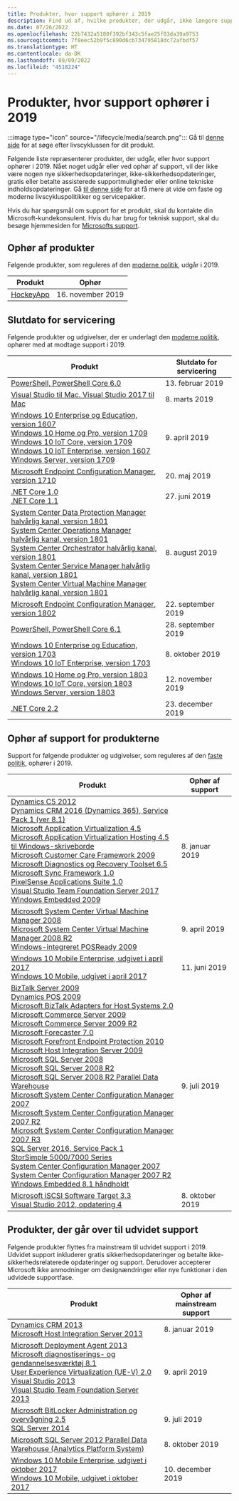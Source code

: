 ```yaml
---
title: Produkter, hvor support ophører i 2019
description: Find ud af, hvilke produkter, der udgår, ikke længere supporteres eller overgår fra generel support til udvidet support i 2019.
ms.date: 07/26/2022
ms.openlocfilehash: 22b7432a5180f392bf343c5fae25f83da39a9753
ms.sourcegitcommit: 7f8eec52b9f5c890d6cb734795818dc72afbdf57
ms.translationtype: HT
ms.contentlocale: da-DK
ms.lasthandoff: 09/09/2022
ms.locfileid: "4518224"
---
```

# <a name="products-ending-support-in-2019"></a>Produkter, hvor support ophører i 2019

:::image type="icon" source="/lifecycle/media/search.png":::
Gå til [denne side](/lifecycle/products/) for at søge efter livscyklussen for dit produkt.

Følgende liste repræsenterer produkter, der udgår, eller hvor support ophører i 2019. Nået noget udgår eller ved ophør af support, vil der ikke være nogen nye sikkerhedsopdateringer, ikke-sikkerhedsopdateringer, gratis eller betalte assisterede supportmuligheder eller online tekniske indholdsopdateringer. Gå [til denne side](/lifecycle/overview/product-end-of-support-overview) for at få mere at vide om faste og moderne livscykluspolitikker og servicepakker.

Hvis du har spørgsmål om support for et produkt, skal du kontakte din Microsoft-kundekonsulent. Hvis du har brug for teknisk support, skal du besøge hjemmesiden for [Microsofts support](https://support.microsoft.com/contactus/?ws=support).

## <a name="product-retirements"></a>Ophør af produkter

Følgende produkter, som reguleres af den [moderne politik](/lifecycle/policies/modern), udgår i 2019.

| Produkt | Ophør |
| --- | --- |
| [HockeyApp](/lifecycle/products/hockeyapp?branch=live)<br> | 16. november 2019 |


## <a name="release-end-of-servicing"></a>Slutdato for servicering

Følgende produkter og udgivelser, der er underlagt den [moderne politik](/lifecycle/policies/modern), ophører med at modtage support i 2019.

| Produkt | Slutdato for servicering |
| --- | --- |
| [PowerShell, PowerShell Core 6.0](/lifecycle/products/powershell?branch=live)<br> | 13. februar 2019 |
| [Visual Studio til Mac. Visual Studio 2017 til Mac](/lifecycle/products/visual-studio-for-mac?branch=live)<br> | 8. marts 2019 |
| [Windows 10 Enterprise og Education, version 1607](/lifecycle/products/windows-10-enterprise-and-education?branch=live)<br>[Windows 10 Home og Pro, version 1709](/lifecycle/products/windows-10-home-and-pro?branch=live)<br>[Windows 10 IoT Core, version 1709](/lifecycle/products/windows-10-iot-core?branch=live)<br>[Windows 10 IoT Enterprise, version 1607](/lifecycle/products/windows-10-iot-enterprise?branch=live)<br>[Windows Server, version 1709](/lifecycle/products/windows-server?branch=live)<br> | 9. april 2019 |
| [Microsoft Endpoint Configuration Manager, version 1710](/lifecycle/products/microsoft-endpoint-configuration-manager?branch=live)<br> | 20. maj 2019 |
| [.NET Core 1.0](/lifecycle/products/microsoft-net-and-net-core?branch=live)<br>[.NET Core 1.1](/lifecycle/products/microsoft-net-and-net-core?branch=live)<br> | 27. juni 2019 |
| [System Center Data Protection Manager halvårlig kanal, version 1801](/lifecycle/products/system-center-data-protection-manager-semi-annual-channel?branch=live)<br>[System Center Operations Manager halvårlig kanal, version 1801](/lifecycle/products/system-center-operations-manager-semi-annual-channel?branch=live)<br>[System Center Orchestrator halvårlig kanal, version 1801](/lifecycle/products/system-center-orchestrator-semi-annual-channel?branch=live)<br>[System Center Service Manager halvårlig kanal, version 1801](/lifecycle/products/system-center-service-manager-semi-annual-channel?branch=live)<br>[System Center Virtual Machine Manager halvårlig kanal, version 1801](/lifecycle/products/system-center-virtual-machine-manager-semi-annual-channel?branch=live)<br> | 8. august 2019 |
| [Microsoft Endpoint Configuration Manager, version 1802](/lifecycle/products/microsoft-endpoint-configuration-manager?branch=live)<br> | 22. september 2019 |
| [PowerShell, PowerShell Core 6.1](/lifecycle/products/powershell?branch=live)<br> | 28. september 2019 |
| [Windows 10 Enterprise og Education, version 1703](/lifecycle/products/windows-10-enterprise-and-education?branch=live)<br>[Windows 10 IoT Enterprise, version 1703](/lifecycle/products/windows-10-iot-enterprise?branch=live)<br> | 8. oktober 2019 |
| [Windows 10 Home og Pro, version 1803](/lifecycle/products/windows-10-home-and-pro?branch=live)<br>[Windows 10 IoT Core, version 1803](/lifecycle/products/windows-10-iot-core?branch=live)<br>[Windows Server, version 1803](/lifecycle/products/windows-server?branch=live)<br> | 12. november 2019 |
| [.NET Core 2.2](/lifecycle/products/microsoft-net-and-net-core?branch=live)<br> | 23. december 2019 |


## <a name="products-reaching-end-of-support"></a>Ophør af support for produkterne

Support for følgende produkter og udgivelser, som reguleres af den [faste politik](/lifecycle/policies/fixed), ophører i 2019.

| Produkt | Ophør af support |
| --- | --- |
| [Dynamics C5 2012](/lifecycle/products/dynamics-c5-2012?branch=live)<br>[Dynamics CRM 2016 (Dynamics 365), Service Pack 1 (ver 8.1)](/lifecycle/products/dynamics-crm-2016-dynamics-365?branch=live)<br>[Microsoft Application Virtualization 4.5](/lifecycle/products/microsoft-application-virtualization-45?branch=live)<br>[Microsoft Application Virtualization Hosting 4.5 til Windows-skriveborde](/lifecycle/products/microsoft-application-virtualization-hosting-45?branch=live)<br>[Microsoft Customer Care Framework 2009](/lifecycle/products/microsoft-customer-care-framework-2009?branch=live)<br>[Microsoft Diagnostics og Recovery Toolset 6.5](/lifecycle/products/microsoft-diagnostics-and-recovery-toolset-65?branch=live)<br>[Microsoft Sync Framework 1.0](/lifecycle/products/microsoft-sync-framework-10?branch=live)<br>[PixelSense Applications Suite 1.0](/lifecycle/products/pixelsense-applications-suite-10?branch=live)<br>[Visual Studio Team Foundation Server 2017](/lifecycle/products/visual-studio-team-foundation-server-2017?branch=live)<br>[Windows Embedded 2009](/lifecycle/products/windows-embedded-2009?branch=live)<br> | 8. januar 2019 |
| [Microsoft System Center Virtual Machine Manager 2008](/lifecycle/products/microsoft-system-center-virtual-machine-manager-2008?branch=live)<br>[Microsoft System Center Virtual Machine Manager 2008 R2](/lifecycle/products/microsoft-system-center-virtual-machine-manager-2008-r2?branch=live)<br>[Windows-integreret POSReady 2009](/lifecycle/products/windows-embedded-posready-2009?branch=live)<br> | 9. april 2019 |
| [Windows 10 Mobile Enterprise, udgivet i april 2017](/lifecycle/products/windows-10-mobile-enterprise-released-in-april-2017?branch=live)<br>[Windows 10 Mobile, udgivet i april 2017](/lifecycle/products/windows-10-mobile-released-in-april-2017?branch=live)<br> | 11. juni 2019 |
| [BizTalk Server 2009](/lifecycle/products/biztalk-server-2009?branch=live)<br>[Dynamics POS 2009](/lifecycle/products/dynamics-pos-2009?branch=live)<br>[Microsoft BizTalk Adapters for Host Systems 2.0](/lifecycle/products/microsoft-biztalk-adapters-for-host-systems-20?branch=live)<br>[Microsoft Commerce Server 2009](/lifecycle/products/microsoft-commerce-server-2009?branch=live)<br>[Microsoft Commerce Server 2009 R2](/lifecycle/products/microsoft-commerce-server-2009-r2?branch=live)<br>[Microsoft Forecaster 7.0](/lifecycle/products/microsoft-forecaster-70?branch=live)<br>[Microsoft Forefront Endpoint Protection 2010](/lifecycle/products/microsoft-forefront-endpoint-protection-2010?branch=live)<br>[Microsoft Host Integration Server 2009](/lifecycle/products/microsoft-host-integration-server-2009?branch=live)<br>[Microsoft SQL Server 2008](/lifecycle/products/microsoft-sql-server-2008?branch=live)<br>[Microsoft SQL Server 2008 R2](/lifecycle/products/microsoft-sql-server-2008-r2?branch=live)<br>[Microsoft SQL Server 2008 R2 Parallel Data Warehouse](/lifecycle/products/microsoft-sql-server-2008-r2-parallel-data-warehouse?branch=live)<br>[Microsoft System Center Configuration Manager 2007](/lifecycle/products/microsoft-system-center-configuration-manager-2007?branch=live)<br>[Microsoft System Center Configuration Manager 2007 R2](/lifecycle/products/microsoft-system-center-configuration-manager-2007-r2?branch=live)<br>[Microsoft System Center Configuration Manager 2007 R3](/lifecycle/products/microsoft-system-center-configuration-manager-2007-r3?branch=live)<br>[SQL Server 2016, Service Pack 1](/lifecycle/products/sql-server-2016?branch=live)<br>[StorSimple 5000/7000 Series](/lifecycle/products/storsimple-50007000-series?branch=live)<br>[System Center Configuration Manager 2007](/lifecycle/products/system-center-operations-manager-2007?branch=live)<br>[System Center Configuration Manager 2007 R2](/lifecycle/products/system-center-operations-manager-2007-r2?branch=live)<br>[Windows Embedded 8.1 håndholdt](/lifecycle/products/windows-embedded-81-handheld?branch=live)<br> | 9. juli 2019 |
| [Microsoft iSCSI Software Target 3.3](/lifecycle/products/microsoft-iscsi-software-target-33?branch=live)<br>[Visual Studio 2012, opdatering 4](/lifecycle/products/visual-studio-2012?branch=live)<br> | 8. oktober 2019 |


## <a name="products-moving-to-extended-support"></a>Produkter, der går over til udvidet support

Følgende produkter flyttes fra mainstream til udvidet support i 2019. Udvidet support inkluderer gratis sikkerhedsopdateringer og betalte ikke-sikkerhedsrelaterede opdateringer og support. Derudover accepterer Microsoft ikke anmodninger om designændringer eller nye funktioner i den udvidede supportfase.

| Produkt | Ophør af mainstream support |
| --- | --- |
| [Dynamics CRM 2013](/lifecycle/products/dynamics-crm-2013?branch=live)<br>[Microsoft Host Integration Server 2013](/lifecycle/products/microsoft-host-integration-server-2013?branch=live)<br> | 8. januar 2019 |
| [Microsoft Deployment Agent 2013](/lifecycle/products/microsoft-deployment-agent-2013?branch=live)<br>[Microsoft diagnostiserings- og gendannelsesværktøj 8.1](/lifecycle/products/microsoft-diagnostics-and-recovery-toolset-81?branch=live)<br>[User Experience Virtualization (UE-V) 2.0](/lifecycle/products/user-experience-virtualization-uev-20?branch=live)<br>[Visual Studio 2013](/lifecycle/products/visual-studio-2013?branch=live)<br>[Visual Studio Team Foundation Server 2013](/lifecycle/products/visual-studio-team-foundation-server-2013?branch=live)<br> | 9. april 2019 |
| [Microsoft BitLocker Administration og overvågning 2.5](/lifecycle/products/microsoft-bitlocker-administration-and-monitoring-25?branch=live)<br>[SQL Server 2014](/lifecycle/products/sql-server-2014?branch=live)<br> | 9. juli 2019 |
| [Microsoft SQL Server 2012 Parallel Data Warehouse (Analytics Platform System)](/lifecycle/products/microsoft-sql-server-2012-parallel-data-warehouse-analytics-platform-system?branch=live)<br> | 8. oktober 2019 |
| [Windows 10 Mobile Enterprise, udgivet i oktober 2017](/lifecycle/products/windows-10-mobile-enterprise-released-in-october-2017?branch=live)<br>[Windows 10 Mobile, udgivet i oktober 2017](/lifecycle/products/windows-10-mobile-released-in-october-2017?branch=live)<br> | 10. december 2019 |
